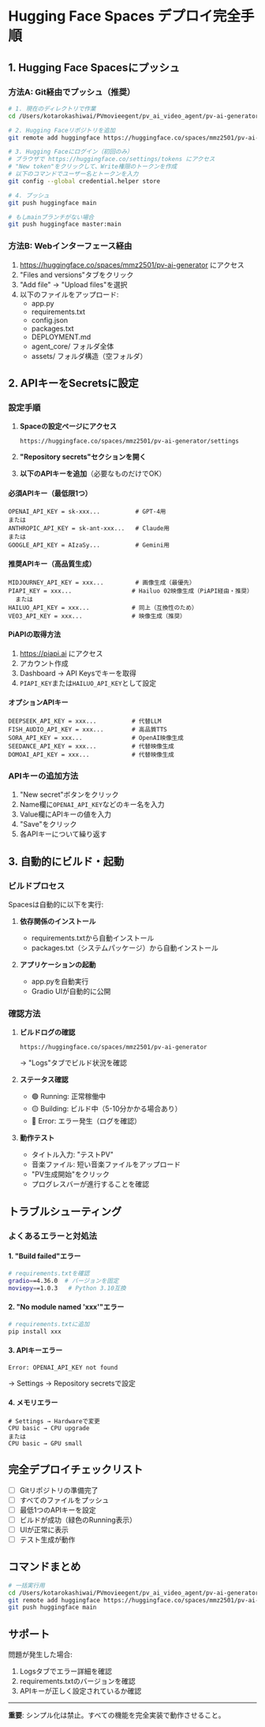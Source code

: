 # Hugging Face Spaces デプロイ完全手順

## 1. Hugging Face Spacesにプッシュ

### 方法A: Git経由でプッシュ（推奨）

```bash
# 1. 現在のディレクトリで作業
cd /Users/kotarokashiwai/PVmovieegent/pv_ai_video_agent/pv-ai-generator

# 2. Hugging Faceリポジトリを追加
git remote add huggingface https://huggingface.co/spaces/mmz2501/pv-ai-generator

# 3. Hugging Faceにログイン（初回のみ）
# ブラウザで https://huggingface.co/settings/tokens にアクセス
# "New token"をクリックして、Write権限のトークンを作成
# 以下のコマンドでユーザー名とトークンを入力
git config --global credential.helper store

# 4. プッシュ
git push huggingface main

# もしmainブランチがない場合
git push huggingface master:main
```

### 方法B: Webインターフェース経由

1. https://huggingface.co/spaces/mmz2501/pv-ai-generator にアクセス
2. "Files and versions"タブをクリック
3. "Add file" → "Upload files"を選択
4. 以下のファイルをアップロード:
   - app.py
   - requirements.txt
   - config.json
   - packages.txt
   - DEPLOYMENT.md
   - agent_core/ フォルダ全体
   - assets/ フォルダ構造（空フォルダ）

## 2. APIキーをSecretsに設定

### 設定手順

1. **Spaceの設定ページにアクセス**
   ```
   https://huggingface.co/spaces/mmz2501/pv-ai-generator/settings
   ```

2. **"Repository secrets"セクションを開く**

3. **以下のAPIキーを追加**（必要なものだけでOK）

#### 必須APIキー（最低限1つ）
```
OPENAI_API_KEY = sk-xxx...          # GPT-4用
または
ANTHROPIC_API_KEY = sk-ant-xxx...   # Claude用
または
GOOGLE_API_KEY = AIzaSy...          # Gemini用
```

#### 推奨APIキー（高品質生成）
```
MIDJOURNEY_API_KEY = xxx...         # 画像生成（最優先）
PIAPI_KEY = xxx...                 # Hailuo 02映像生成（PiAPI経由・推奨）
  または
HAILUO_API_KEY = xxx...            # 同上（互換性のため）
VEO3_API_KEY = xxx...              # 映像生成（推奨）
```

#### PiAPIの取得方法
1. https://piapi.ai にアクセス
2. アカウント作成
3. Dashboard → API Keysでキーを取得
4. `PIAPI_KEY`または`HAILUO_API_KEY`として設定

#### オプションAPIキー
```
DEEPSEEK_API_KEY = xxx...          # 代替LLM
FISH_AUDIO_API_KEY = xxx...        # 高品質TTS
SORA_API_KEY = xxx...              # OpenAI映像生成
SEEDANCE_API_KEY = xxx...          # 代替映像生成
DOMOAI_API_KEY = xxx...            # 代替映像生成
```

### APIキーの追加方法

1. "New secret"ボタンをクリック
2. Name欄に`OPENAI_API_KEY`などのキー名を入力
3. Value欄にAPIキーの値を入力
4. "Save"をクリック
5. 各APIキーについて繰り返す

## 3. 自動的にビルド・起動

### ビルドプロセス

Spacesは自動的に以下を実行:

1. **依存関係のインストール**
   - requirements.txtから自動インストール
   - packages.txt（システムパッケージ）から自動インストール

2. **アプリケーションの起動**
   - app.pyを自動実行
   - Gradio UIが自動的に公開

### 確認方法

1. **ビルドログの確認**
   ```
   https://huggingface.co/spaces/mmz2501/pv-ai-generator
   ```
   → "Logs"タブでビルド状況を確認

2. **ステータス確認**
   - 🟢 Running: 正常稼働中
   - 🟡 Building: ビルド中（5-10分かかる場合あり）
   - 🔴 Error: エラー発生（ログを確認）

3. **動作テスト**
   - タイトル入力: "テストPV"
   - 音楽ファイル: 短い音楽ファイルをアップロード
   - "PV生成開始"をクリック
   - プログレスバーが進行することを確認

## トラブルシューティング

### よくあるエラーと対処法

#### 1. "Build failed"エラー
```bash
# requirements.txtを確認
gradio==4.36.0  # バージョンを固定
moviepy==1.0.3   # Python 3.10互換
```

#### 2. "No module named 'xxx'"エラー
```bash
# requirements.txtに追加
pip install xxx
```

#### 3. APIキーエラー
```
Error: OPENAI_API_KEY not found
```
→ Settings → Repository secretsで設定

#### 4. メモリエラー
```
# Settings → Hardwareで変更
CPU basic → CPU upgrade
または
CPU basic → GPU small
```

## 完全デプロイチェックリスト

- [ ] Gitリポジトリの準備完了
- [ ] すべてのファイルをプッシュ
- [ ] 最低1つのAPIキーを設定
- [ ] ビルドが成功（緑色のRunning表示）
- [ ] UIが正常に表示
- [ ] テスト生成が動作

## コマンドまとめ

```bash
# 一括実行用
cd /Users/kotarokashiwai/PVmovieegent/pv_ai_video_agent/pv-ai-generator
git remote add huggingface https://huggingface.co/spaces/mmz2501/pv-ai-generator
git push huggingface main
```

## サポート

問題が発生した場合:
1. Logsタブでエラー詳細を確認
2. requirements.txtのバージョンを確認
3. APIキーが正しく設定されているか確認

---

**重要**: シンプル化は禁止。すべての機能を完全実装で動作させること。